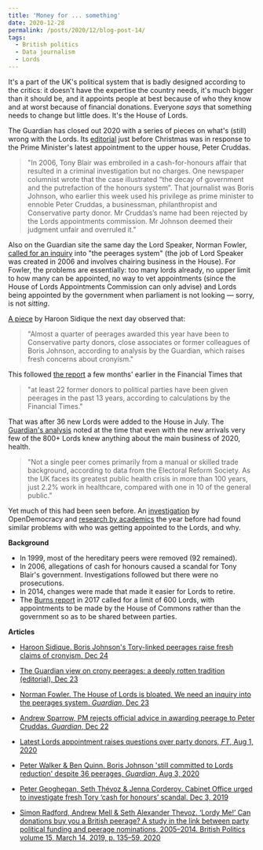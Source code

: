 ```yaml
---
title: 'Money for ... something'
date: 2020-12-28
permalink: /posts/2020/12/blog-post-14/
tags:
  - British politics
  - Data journalism
  - Lords
---
```

It's a part of the UK's political system that is badly designed according to the critics: it doesn't have the expertise the country needs, it's much bigger than it should be, and it appoints people at best because of who they know and at worst because of financial donations. Everyone *says* that something needs to change but little does. It's the House of Lords.

The Guardian has closed out 2020 with a series of pieces on what's (still) wrong with the Lords. Its [editorial](https://www.theguardian.com/commentisfree/2020/dec/23/the-guardian-view-on-crony-peerages-a-deeply-rotten-tradition) just before Christmas was in response to the Prime Minister's latest appointment to the upper house, Peter Cruddas.

> "In 2006, Tony Blair was embroiled in a cash-for-honours affair that resulted in a criminal investigation but no charges. One newspaper columnist wrote that the case illustrated “the decay of government and the putrefaction of the honours system”. That journalist was Boris Johnson, who earlier this week used his privilege as prime minister to ennoble Peter Cruddas, a businessman, philanthropist and Conservative party donor. Mr Cruddas’s name had been rejected by the Lords appointments commission. Mr Johnson deemed their judgment unfair and overruled it."

Also on the Guardian site the same day the Lord Speaker, Norman Fowler, [called for an inquiry](https://www.theguardian.com/commentisfree/2020/dec/23/house-of-lords-peerages-appointments) into "the peerages system" (the job of Lord Speaker was created in 2006 and involves chairing business in the House). For Fowler, the problems are essentially: too many lords already, no upper limit to how many can be appointed, no way to vet appointments (since the House of Lords Appointments Commission can only advise) and Lords being appointed by the government when parliament is not looking — sorry, is not *sitting*.

[A piece](https://www.theguardian.com/politics/2020/dec/24/boris-johnson-tory-linked-peerages-raise-fresh-cronyism-claims) by Haroon Sidique the next day observed that:

> "Almost a quarter of peerages awarded this year have been to Conservative party donors, close associates or former colleagues of Boris Johnson, according to analysis by the Guardian, which raises fresh concerns about cronyism."

This followed [the report](https://www.ft.com/content/5a456127-6f9a-4f87-aacc-5a54d8da8da7) a few months' earlier in the Financial Times that

> "at least 22 former donors to political parties have been given peerages in the past 13 years, according to calculations by the Financial Times."

That was after 36 new Lords were added to the House in July. The [Guardian's analysis](https://www.theguardian.com/politics/2020/aug/03/no-10-boris-johnson-pm-still-committed-lords-reduction-despite-36-peerages) noted at the time that even with the new arrivals very few of the 800+ Lords knew anything about the main business of 2020, health.

> "Not a single peer comes primarily from a manual or skilled trade background, according to data from the Electoral Reform Society. As the UK faces its greatest public health crisis in more than 100 years, just 2.2% work in healthcare, compared with one in 10 of the general public."

Yet much of this had been seen before. An [investigation](https://www.opendemocracy.net/en/dark-money-investigations/cabinet-office-urged-to-investigate-fresh-tory-cash-for-honours-scandal/) by OpenDemocracy and [research by academics](https://link.springer.com/article/10.1057/s41293-019-00109-4) the year before had found similar problems with who was getting appointed to the Lords, and why.


**Background**

- In 1999, most of the hereditary peers were removed (92 remained).
- In 2006, allegations of cash for honours caused a scandal for Tony Blair's government. Investigations followed but there were no prosecutions.
- In 2014, changes were made that made it easier for Lords to retire.
- The [Burns report](https://publications.parliament.uk/pa/cm201719/cmselect/cmpubadm/662/662.pdf) in 2017 called for a limit of 600 Lords, with appointments to be made by the House of Commons rather than the government so as to be shared between parties.


**Articles**

- [Haroon Sidique. Boris Johnson's Tory-linked peerages raise fresh claims of cronyism, Dec 24](https://www.theguardian.com/politics/2020/dec/24/boris-johnson-tory-linked-peerages-raise-fresh-cronyism-claims)

- [The Guardian view on crony peerages: a deeply rotten tradition (editorial), Dec 23](https://www.theguardian.com/commentisfree/2020/dec/23/the-guardian-view-on-crony-peerages-a-deeply-rotten-tradition)

- [Norman Fowler. The House of Lords is bloated. We need an inquiry into the peerages system. *Guardian*, Dec 23](https://www.theguardian.com/commentisfree/2020/dec/23/house-of-lords-peerages-appointments)

- [Andrew Sparrow, PM rejects official advice in awarding peerage to Peter Cruddas. *Guardian*, Dec 22](https://www.theguardian.com/politics/2020/dec/22/pm-rejects-official-advice-in-awarding-peter-cruddas-peerage)

- [Latest Lords appointment raises questions over party donors, *FT*, Aug 1, 2020](https://www.ft.com/content/5a456127-6f9a-4f87-aacc-5a54d8da8da7)

- [Peter Walker & Ben Quinn. Boris Johnson 'still committed to Lords reduction' despite 36 peerages, *Guardian*, Aug 3, 2020](https://www.theguardian.com/politics/2020/aug/03/no-10-boris-johnson-pm-still-committed-lords-reduction-despite-36-peerages)

- [Peter Geoghegan, Seth Thévoz & Jenna Corderoy. Cabinet Office urged to investigate fresh Tory ‘cash for honours’ scandal. Dec 3, 2019](https://www.opendemocracy.net/en/dark-money-investigations/cabinet-office-urged-to-investigate-fresh-tory-cash-for-honours-scandal/)

- [Simon Radford, Andrew Mell & Seth Alexander Thevoz. ‘Lordy Me!’ Can donations buy you a British peerage? A study in the link between party political funding and peerage nominations, 2005–2014. British Politics volume 15, March 14, 2019, p. 135–59, 2020](https://link.springer.com/article/10.1057/s41293-019-00109-4)
